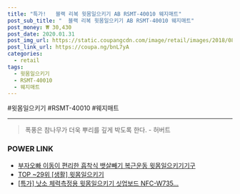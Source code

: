 ```yaml
--- 
title: "특가!   블랙 리복 윗몸일으키기 AB RSMT-40010 웨지매트" 
post_sub_title: "  블랙 리복 윗몸일으키기 AB RSMT-40010 웨지매트" 
post_money: ₩ 30,430 
post_date: 2020.01.31 
post_img_url: https://static.coupangcdn.com/image/retail/images/2018/08/01/23/2/1db82bf2-7757-4f80-9969-369edc7f3c18.jpg 
post_link_url: https://coupa.ng/bnL7yA 
categories: 
  - retail 
tags: 
  - 윗몸일으키기 
  - RSMT-40010 
  - 웨지매트 
--- 
```

  #윗몸일으키기 #RSMT-40010 #웨지매트 
<hr> 

> 폭풍은 참나무가 더욱 뿌리를 깊게 박도록 한다. - 허버트 


### POWER LINK

* <a href="https://blog.naver.com/fasyy4321/221792181384" target="_blank">부자오빠 이동이 편리한 흡착식 뱃살빼기 복근운동 윗몸일으키기기구</a>
* <a href="https://blog.naver.com/an0733/221790886718" target="_blank"> TOP ~29위 [생활] 윗몸일으키기</a>
* <a href="https://blog.naver.com/santokki14/221791040141" target="_blank">[특가] 낫소 체력측정용 윗몸일으키기 싯업보드 NFC-W735...</a>
